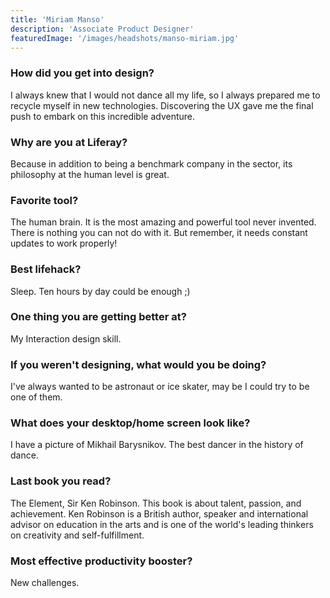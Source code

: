 ```yaml
---
title: 'Miriam Manso'
description: 'Associate Product Designer'
featuredImage: '/images/headshots/manso-miriam.jpg'
---
```


### How did you get into design?

I always knew that I would not dance all my life, so I always prepared me to recycle myself in new technologies. Discovering the UX gave me the final push to embark on this incredible adventure.

### Why are you at Liferay?

Because in addition to being a benchmark company in the sector, its philosophy at the human level is great.

### Favorite tool?

The human brain. It is the most amazing and powerful tool never invented. There is nothing you can not do with it. But remember, it needs constant updates to work properly!

### Best lifehack?

Sleep. Ten hours by day could be enough ;)

### One thing you are getting better at?

My Interaction design skill.

### If you weren't designing, what would you be doing?

I've always wanted to be astronaut or ice skater, may be I could try to be one of them.

### What does your desktop/home screen look like?

I have a picture of Mikhail Barysnikov. The best dancer in the history of dance.

### Last book you read?

The Element, Sir Ken Robinson. This book is about talent, passion, and achievement. Ken Robinson is a British author, speaker and international advisor on education in the arts and is one of the world's leading thinkers on creativity and self-fulfillment.

### Most effective productivity booster?

New challenges.
